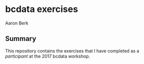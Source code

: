 # bcdata exercises

Aaron Berk

## Summary

This repository contains the exercises that I have completed as a *participant* at the 2017 bcdata workshop. 